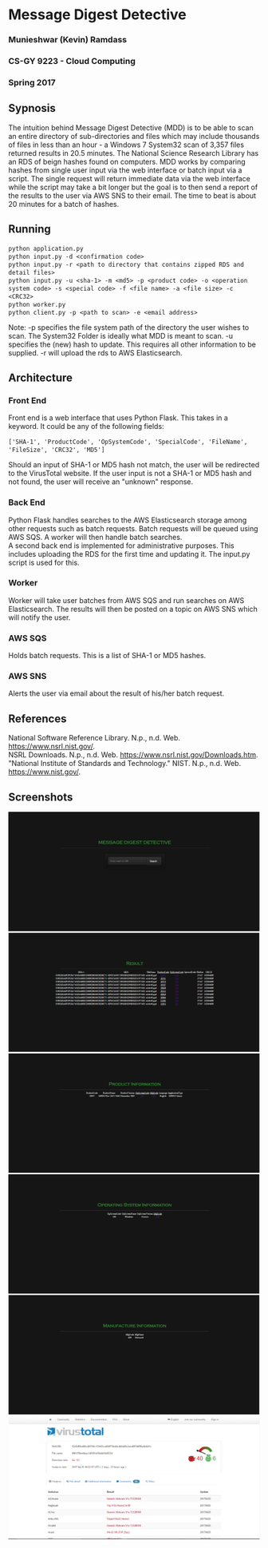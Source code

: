 # Message Digest Detective
### Munieshwar (Kevin) Ramdass
### CS-GY 9223 - Cloud Computing
### Spring 2017

## Sypnosis
The intuition behind Message Digest Detective (MDD) is to be able to scan an entire directory of sub-directories and files which may include thousands of files in less than an hour - a Windows 7 System32 scan of 3,357 files returned results in 20.5 minutes. The National Science Research Library has an RDS of beign hashes found on computers. MDD works by comparing hashes from single user input via the web interface or batch input via a script. The single request will return immediate data via the web interface while the script may take a bit longer but the goal is to then send a report of the results to the user via AWS SNS to their email. The time to beat is about 20 minutes for a batch of hashes.  

## Running
```
python application.py
python input.py -d <confirmation code>
python input.py -r <path to directory that contains zipped RDS and detail files>
python input.py -u <sha-1> -m <md5> -p <product code> -o <operation system code> -s <special code> -f <file name> -a <file size> -c <CRC32>
python worker.py
python client.py -p <path to scan> -e <email address>
```
Note: -p specifies the file system path of the directory the user wishes to scan. The System32 Folder is ideally what MDD is meant to scan. -u specifies the (new) hash to update. This requires all other information to be supplied. -r will upload the rds to AWS Elasticsearch.

## Architecture
### Front End
Front end is a web interface that uses Python Flask. This takes in a keyword. It could be any of the following fields:
```
['SHA-1', 'ProductCode', 'OpSystemCode', 'SpecialCode', 'FileName', 'FileSize', 'CRC32', 'MD5']
```
Should an input of SHA-1 or MD5 hash not match, the user will be redirected to the VirusTotal website. If the user input is not a SHA-1 or MD5 hash and not found, the user will receive an "unknown" response.

### Back End
Python Flask handles searches to the AWS Elasticsearch storage among other requests such as batch requests. Batch requests will be queued using AWS SQS. A worker will then handle batch searches.  
A second back end is implemented for administrative purposes. This includes uploading the RDS for the first time and updating it. The input.py script is used for this.

### Worker
Worker will take user batches from AWS SQS and run searches on AWS Elasticsearch. The results will then be posted on a topic on AWS SNS which will notify the user.

### AWS SQS
Holds batch requests. This is a list of SHA-1 or MD5 hashes.

### AWS SNS
Alerts the user via email about the result of his/her batch request.

## References
National Software Reference Library. N.p., n.d. Web. <https://www.nsrl.nist.gov/>.  
NSRL Downloads. N.p., n.d. Web. <https://www.nsrl.nist.gov/Downloads.htm>.  
"National Institute of Standards and Technology." NIST. N.p., n.d. Web. <https://www.nist.gov/>.  

## Screenshots
![alt tag](https://github.com/mramdass/Message_Digest_Detective_API/blob/master/Screenshots/Page_Index.PNG)
![alt tag](https://github.com/mramdass/Message_Digest_Detective_API/blob/master/Screenshots/Page_Result.PNG)
![alt tag](https://github.com/mramdass/Message_Digest_Detective_API/blob/master/Screenshots/Page_Prod.PNG)
![alt tag](https://github.com/mramdass/Message_Digest_Detective_API/blob/master/Screenshots/Page_OS.PNG)
![alt tag](https://github.com/mramdass/Message_Digest_Detective_API/blob/master/Screenshots/Page_Mfg.PNG)
![alt tag](https://github.com/mramdass/Message_Digest_Detective_API/blob/master/Screenshots/Page_Redirect_VirusTotal.PNG)
